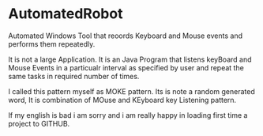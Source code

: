 # AutomatedRobot
Automated Windows Tool that reoords Keyboard and Mouse events and performs them repeatedly.

It is not a large Application. It is an Java Program that listens keyBoard and Mouse Events 
in a particualr interval as specified by user and repeat the same tasks in required number of times.

I called this pattern myself as MOKE pattern. Its is note a random generated word, It is combination
of MOuse and KEyboard key Listening pattern.

If my english is bad i am sorry and i am really happy in loading first time a project to GITHUB.
